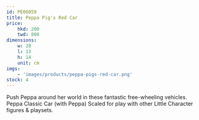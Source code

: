 ```yaml
---
id: PE06059
title: Peppa Pig's Red Car
price:
    hkd: 200
    twd: 800
dimensions:
    w: 20
    l: 13
    h: 14
    unit: cm
imgs: 
    - 'images/products/peppa-pigs-red-car.png'
stock: 4
---
```

Push Peppa around her world in these fantastic free-wheeling vehicles. 
Peppa Classic Car (with Peppa) 
Scaled for play with other Little Character figures & playsets.
